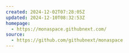 ```yaml
---
created: 2024-12-02T07:28:05Z
updated: 2024-12-10T08:32:53Z
homepage:
  - https://monaspace.githubnext.com/
source:
  - https://github.com/githubnext/monaspace
---
```

